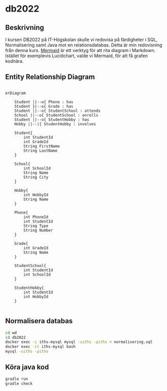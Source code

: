 # db2022

## Beskrivning

I kursen DB2022 på IT-Högskolan skulle vi redovisa på färdigheter i SQL, Normalisering samt Java mot en relationsdatabas. Detta är min redovisning från denna kurs.
[Mermaid](https://mermaid-js.github.io/mermaid/#/entityRelationshipDiagram) är ett verktyg för att rita diagram i Markdown. Istället för exemplevis Lucidchart, valde vi Mermaid, för att få grafen kodnära.

## Entity Relationship Diagram

```mermaid

erDiagram

    Student ||--o{ Phone : has
    Student }|--o{ Grade : has
    Student ||--o{ StudentSchool : attends
    School ||--o{ StudentSchool : enrolls
    Student ||--o{ StudentHobby : has
    Hobby ||--|{ StudentHobby : involves

    Student{
        int StudentId
        int GradeId
        String FirstName 
        String LastName
    }

    School{
        int SchoolId
        String Name
        String City
    }

    Hobby{
        int HobbyId
        String Name
    }

    Phone{
        int PhoneId
        int StudentId
        String Type
        String Number
    }

    Grade{
        int GradeId
        String Name
    }

    StudentSchool{
        int StudentId
        int SchoolId
    }

    StudentHobby{
        int StudentId
        int HobbyId
    } 
   
```

## Normalisera databas

```bash
cd wd
cd db2022
docker exec -i iths-mysql mysql -uiths -piths < normalisering.sql
docker exec -it iths-mysql bash
mysql -uiths -piths
```

## Köra java kod

```bash
gradle run
gradle check
```


